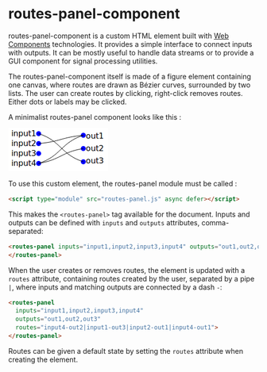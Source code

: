 # routes-panel-component

routes-panel-component is a custom HTML element built with [Web Components](https://developer.mozilla.org/en-US/docs/Web/Web_Components)
technologies. It provides a simple interface to connect inputs with outputs. It
can be mostly useful to handle data streams or to provide a GUI component for
signal processing utilities.

The routes-panel-component itself is made of a figure element containing one
canvas, where routes are drawn as Bézier curves, surrounded by two lists. The
user can create routes by clicking, right-click removes routes. Either dots or
labels may be clicked.

A minimalist routes-panel component looks like this :

![routes-panel demo](demo.png "routes-panel demo")

To use this custom element, the routes-panel module must be called :
```html
<script type="module" src="routes-panel.js" async defer></script>
```
This makes the `<routes-panel>` tag available for the document. Inputs and
outputs can be defined with `inputs` and `outputs` attributes, comma-separated:
```html
<routes-panel inputs="input1,input2,input3,input4" outputs="out1,out2,out3">
</routes-panel>
```
When the user creates or removes routes, the element is updated with a `routes`
attribute, containing routes created by the user, separated by a pipe `|`, where
inputs and matching outputs are connected by a dash `-`:
```html
<routes-panel
  inputs="input1,input2,input3,input4"
  outputs="out1,out2,out3"
  routes="input4-out2|input1-out3|input2-out1|input4-out1">
</routes-panel>
```
Routes can be given a default state by setting the `routes` attribute when
creating the element.
